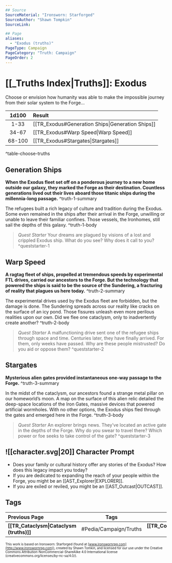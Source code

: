 ```yaml
---
## Source
SourceMaterial: "Ironsworn: Starforged"
SourceAuthor: "Shawn Tompkin"
SourceLink: 

## Page
aliases:
  - "Exodus (truths)"
PageType: Campaign
PageCategory: "Truth: Campaign"
PageOrder: 2
---
```

# [[_Truths Index|Truths]]: Exodus
Choose or envision how humanity was able to make the impossible journey from their solar system to the Forge...

| 1d100 | Result |
|:---:|:--- |
| 1-33 | [[TR_Exodus#Generation Ships\|Generation Ships]] |
| 34-67 | [[TR_Exodus#Warp Speed\|Warp Speed]] |
| 68-100 | [[TR_Exodus#Stargates\|Stargates]] |
^table-choose-truths

## Generation Ships
**When the Exodus fleet set off on a ponderous journey to a new home outside our galaxy, they marked the Forge as their destination. Countless generations lived out their lives aboard those titanic ships during the millennia-long passage.** ^truth-1-summary
 
The refugees built a rich legacy of culture and tradition during the Exodus. Some even remained in the ships after their arrival in the Forge, unwilling or unable to leave their familiar confines. Those vessels, the Ironhomes, still sail the depths of this galaxy. ^truth-1-body

> _Quest Starter_
> Your dreams are plagued by visions of a lost and crippled Exodus ship. What do you see? Why does it call to you? ^queststarter-1

## Warp Speed
**A ragtag fleet of ships, propelled at tremendous speeds by experimental FTL drives, carried our ancestors to the Forge. But the technology that powered the ships is said to be the source of the Sundering, a fracturing of reality that plagues us here today.** ^truth-2-summary
 
The experimental drives used by the Exodus fleet are forbidden, but the damage is done. The Sundering spreads across our reality like cracks on the surface of an icy pond. Those fissures unleash even more perilous realities upon our own. Did we flee one cataclysm, only to inadvertently create another? ^truth-2-body

> _Quest Starter_
> A malfunctioning drive sent one of the refugee ships through space and time. Centuries later, they have finally arrived. For them, only weeks have passed. Why are these people mistrusted? Do you aid or oppose them? ^queststarter-2

## Stargates
**Mysterious alien gates provided instantaneous one-way passage to the Forge.** ^truth-3-summary
 
In the midst of the cataclysm, our ancestors found a strange metal pillar on our homeworld’s moon. A map on the surface of this alien relic detailed the deep-space locations of the Iron Gates, massive devices that powered artificial wormholes. With no other options, the Exodus ships fled through the gates and emerged here in the Forge. ^truth-3-body

> _Quest Starter_
> An explorer brings news. They’ve located an active gate in the depths of the Forge. Why do you swear to travel there? Which power or foe seeks to take control of the gate? ^queststarter-3

## ![[character.svg|20]] Character Prompt
- Does your family or cultural history offer any stories of the Exodus? How does this legacy impact you today?
- If you are dedicated to expanding the reach of your people within the Forge, you might be an [[AST_Explorer|EXPLORER]].
- If you are exiled or reviled, you might be an [[AST_Outcast|OUTCAST]].

## Tags
| Previous Page | Tags | Next Page |
|:--- |:---:| ---:|
| **[[TR_Cataclysm\|Cataclysm (truths)]]** | #Pedia/Campaign/Truths | **[[TR_Communities\|Communities (truths)]]** |

<font size=-2>This work is based on Ironsworn: Starforged (found at [www.ironswornrpg.com](http://www.ironswornrpg.com)), created by Shawn Tomkin, and licensed for our use under the Creative Commons Attribution-NonCommercial-ShareAlike 4.0 International license  (creativecommons.org/licenses/by-nc-sa/4.0/).</font>